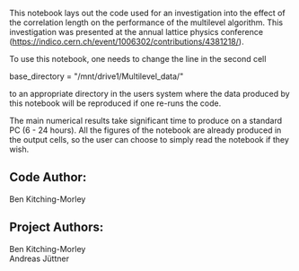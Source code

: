 This notebook lays out the code used for an investigation into the effect of the correlation
length on the performance of the multilevel algorithm. This investigation was presented at the
annual lattice physics conference (https://indico.cern.ch/event/1006302/contributions/4381218/).

To use this notebook, one needs to change the line in the second cell

base_directory = "/mnt/drive1/Multilevel_data/"

to an appropriate directory in the users system where the data produced by this notebook will be
reproduced if one re-runs the code. 

The main numerical results take significant time to produce on a standard PC (6 - 24 hours). All
the figures of the notebook are already produced in the output cells, so the user can choose to
simply read the notebook if they wish.

Code Author:
------------
Ben Kitching-Morley

Project Authors:
----------------
Ben Kitching-Morley  \
Andreas Jüttner
